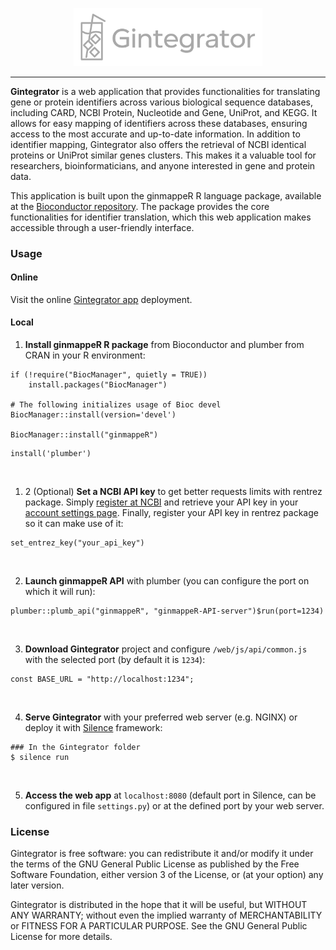 <p align="center"><img width="60%" src="web/images/gintegrator-logo-lightgrey.svg" alt="Gintegrator logo"></p>

<hr>

<b>Gintegrator</b> is a web application that provides functionalities for translating gene or protein identifiers across various biological sequence databases, including CARD, NCBI Protein, Nucleotide and Gene, UniProt, and KEGG. It allows for easy mapping of identifiers across these databases, ensuring access to the most accurate and up-to-date information.
In addition to identifier mapping, Gintegrator also offers the retrieval of NCBI identical proteins or UniProt similar genes clusters. This makes it a valuable tool for researchers, bioinformaticians, and anyone interested in gene and protein data.

This application is built upon the ginmappeR R language package, available at the <a     href="https://bioconductor.org/packages/ginmappeR">Bioconductor repository</a>. The package provides the core functionalities for identifier translation, which this web application makes accessible through a user-friendly interface.

### Usage
#### Online

Visit the online <a href="https://gin.us.es">Gintegrator app</a> deployment.

#### Local

1. <b>Install ginmappeR R package</b> from Bioconductor and plumber from CRAN in your R environment:

```
if (!require("BiocManager", quietly = TRUE))
    install.packages("BiocManager")

# The following initializes usage of Bioc devel
BiocManager::install(version='devel')

BiocManager::install("ginmappeR")
```

```
install('plumber')
```
<br>

1. 2 (Optional) <b>Set a NCBI API key</b> to get better requests limits with rentrez package. Simply <a href="https://www.ncbi.nlm.nih.gov/account/">register at NCBI</a> and retrieve your API key in your <a href="https://www.ncbi.nlm.nih.gov/account/settings/">account settings page</a>. Finally, register your API key in rentrez package so it can make use of it:

```
set_entrez_key("your_api_key")
```
<br>


2. <b>Launch ginmappeR API</b> with plumber (you can configure the port on which it will run):

```
plumber::plumb_api("ginmappeR", "ginmappeR-API-server")$run(port=1234)
```
<br>

3. <b>Download Gintegrator</b> project and configure `/web/js/api/common.js` with the selected port (by default it is ``1234``):

```
const BASE_URL = "http://localhost:1234";
```
<br>

4. <b>Serve Gintegrator</b> with your preferred web server (e.g. NGINX) or deploy it with <a href="https://github.com/DEAL-US/Silence">Silence</a> framework:

```
### In the Gintegrator folder
$ silence run
```
<br>

5. <b>Access the web app</b> at ``localhost:8080`` (default port in Silence, can be configured in file ``settings.py``) or at the defined port by your web server.

### License 

Gintegrator is free software: you can redistribute it and/or modify it under the terms of the GNU General Public License as published by the Free Software Foundation, either version 3 of the License, or (at your option) any later version.

Gintegrator is distributed in the hope that it will be useful, but WITHOUT ANY WARRANTY; without even the implied warranty of MERCHANTABILITY or FITNESS FOR A PARTICULAR PURPOSE. See the GNU General Public License for more details.



